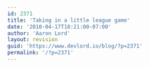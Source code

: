 ```yaml
---
id: 2371
title: 'Taking in a little league game'
date: '2010-04-17T18:21:00-07:00'
author: 'Aaron Lord'
layout: revision
guid: 'https://www.devlord.io/blog/?p=2371'
permalink: '/?p=2371'
---
```


<p class="mobile-photo"><a href="/blog/wp-content/uploads/2011/10/photo-744386.jpg"><img src="/blog/wp-content/uploads/2011/10/photo-744386.jpg?w=300" border="0" alt="" /></a></p><div class="blogger-post-footer"><img width='1' height='1' src="/blog/taking-in-a-little-league-game/"' /></div>